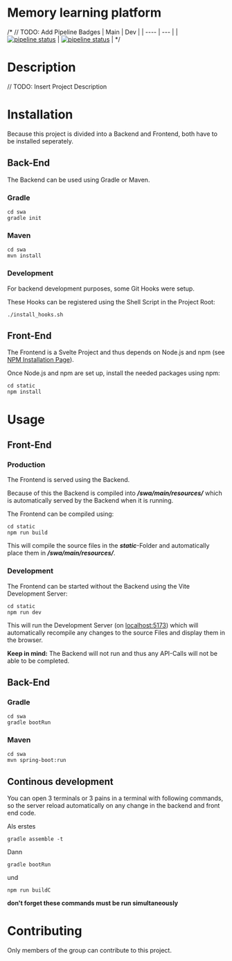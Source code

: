 # Memory learning platform

/*
// TODO: Add Pipeline Badges
| Main | Dev |
| ---- | --- |
|[![pipeline status](https://git.uibk.ac.at/informatik/qe/swapsws22/group6/g6t1/badges/main/pipeline.svg)](https://git.uibk.ac.at/informatik/qe/swapsws22/group6/g6t1/-/commits/main) | [![pipeline status](https://git.uibk.ac.at/informatik/qe/swapsws22/group6/g6t1/badges/dev/pipeline.svg)](https://git.uibk.ac.at/informatik/qe/swapsws22/group6/g6t1/commits/dev) |
*/

# Description 

// TODO: Insert Project Description

# Installation

Because this project is divided into a Backend and Frontend, both have to be installed seperately.

## Back-End

The Backend can be used using Gradle or Maven.

### Gradle

```
cd swa
gradle init
```

### Maven

```
cd swa
mvn install
```

### Development

For backend development purposes, some Git Hooks were setup.

These Hooks can be registered using the Shell Script in the Project Root:
```
./install_hooks.sh
```

## Front-End

The Frontend is a Svelte Project and thus depends on Node.js and npm (see [NPM Installation Page](https://docs.npmjs.com/downloading-and-installing-node-js-and-npm/)).

Once Node.js and npm are set up, install the needed packages using npm:

```
cd static
npm install
```

# Usage

## Front-End

### Production

The Frontend is served using the Backend.

Because of this the Backend is compiled into ***/swa/main/resources/*** which is automatically served by the Backend when it is running.

The Frontend can be compiled using:

```
cd static
npm run build
```

This will compile the source files in the ***static***-Folder and automatically place them in ***/swa/main/resources/***.

### Development

The Frontend can be started without the Backend using the Vite Development Server:

```
cd static
npm run dev
```

This will run the Development Server (on [localhost:5173](localhost:5173)) which will automatically recompile any changes to the source Files and display them in the browser.

**Keep in mind:** The Backend will not run and thus any API-Calls will not be able to be completed.

## Back-End

### Gradle

```
cd swa
gradle bootRun
```

### Maven

```
cd swa
mvn spring-boot:run
```

## Continous development
You can open 3 terminals or 3 pains in a terminal with following commands, so the server reload automatically on any change in the backend and front end code. 

Als erstes
```
gradle assemble -t
````
Dann 
```
gradle bootRun
```

und 

```
npm run buildC
```

__don't forget these commands must be run simultaneously__

# Contributing

Only members of the group can contribute to this project.
